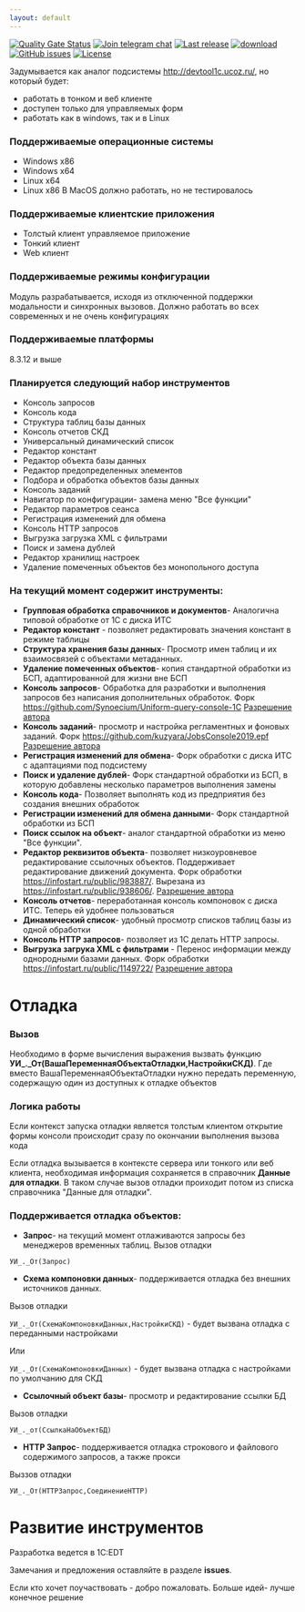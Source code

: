 ```yaml
---
layout: default
---
```


[![Quality Gate Status](https://sonar.openbsl.ru/api/project_badges/measure?project=tools_ui_1c&metric=alert_status)](https://sonar.openbsl.ru/dashboard?id=tools_ui_1c) 
[![Join telegram chat](https://img.shields.io/badge/chat-telegram-blue?style=flat&logo=telegram)](https://t.me/tools_ui_1c) 
[![Last release](https://img.shields.io/github/v/release/cpr1c/tools_ui_1c?include_prereleases&label=last%20release&style=badge)](https://github.com/cpr1c/tools_ui_1c/releases/latest)
[![download](https://img.shields.io/github/downloads/cpr1c/tools_ui_1c/total)](https://github.com/cpr1c/tools_ui_1c/releases/download/v1.4.2/UI.cfe)
[![GitHub issues](https://img.shields.io/github/issues-raw/cpr1c/tools_ui_1c?style=badge)](https://github.com/cpr1c/tools_ui_1c/issues)
[![License](https://img.shields.io/github/license/cpr1c/tools_ui_1c?style=badge)](https://github.com/cpr1c/tools_ui_1c/blob/master/LICENSE)


Задумывается как аналог подсистемы http://devtool1c.ucoz.ru/, но который будет:
- работать в тонком и веб клиенте
- доступен только для управляемых форм
- работать как в windows, так и в Linux

### Поддерживаемые операционные системы
* Windows x86
* Windows x64
* Linux x64
* Linux x86
В MacOS должно работать, но не тестировалось

 

### Поддерживаемые клиентские приложения
* Толстый клиент управляемое приложение
* Тонкий клиент
* Web клиент

### Поддерживаемые режимы конфигурации
Модуль разрабатывается, исходя из отключенной поддержки модальности и синхронных вызовов. Должно работать во всех современных и не очень конфигурациях

### Поддерживаемые платформы
8.3.12 и выше

### Планируется следующий набор инструментов

- Консоль запросов
- Консоль кода
- Структура таблиц базы данных
- Консоль отчетов СКД
- Универсальный динамический список
- Редактор констант
- Редактор объекта базы данных
- Редактор предопределенных элементов
- Подбора и обработка объектов базы данных
- Консоль заданий
- Навигатор по конфигурации- замена меню "Все функции"
- Редактор параметров сеанса
- Регистрация изменений для обмена 
- Консоль HTTP запросов
- Выгрузка загрузка XML с фильтрами
- Поиск и замена дублей
- Редактор хранилищ настроек
- Удаление помеченных объектов без монопольного доступа

### На текущий момент содержит инструменты:

- **Групповая обработка справочников и документов**- Аналогична типовой обработке от 1С с диска ИТС
- **Редактор констант** - позволяет редактировать значения констант в режиме таблицы
- **Структура хранения базы данных**- Просмотр имен таблиц и их взаимосвязей с объектами метаданных.
- **Удаление помеченных объектов**- копия стандартной обработки из БСП, адаптированной для жизни вне БСП
- **Консоль запросов**- Обработка для разработки и выполнения запросов без написания дополнительных обработок. Форк https://github.com/Synoecium/Uniform-query-console-1C [Разрешение автора](https://github.com/Synoecium/Uniform-query-console-1C/issues/1)
- **Консоль заданий**- просмотр и настройка регламентных и фоновых заданий. Форк https://github.com/kuzyara/JobsConsole2019.epf [Разрешение автора](https://github.com/kuzyara/JobsConsole2019.epf/issues/6)
- **Регистрация изменений для обмена**- Форк обработки с диска ИТС с адаптациями под подсистему
- **Поиск и удаление дублей**- Форк стандартной обработки из БСП, в которую добавлены несколько параметров выполнения замены
- **Консоль кода**- Позволяет выполнять код из предприятия без создания внешних обработок
- **Регистрации изменений для обмена данными**- Форк стандартной обработки из БСП
- **Поиск ссылок на объект**- аналог стандартной обработки из меню "Все функции". 
- **Редактор реквизитов объекта**- позволяет низкоуровневое редактирование ссылочных объектов. Поддерживает редактирование движений документа. Форк обработки https://infostart.ru/public/983887/. Вырезана из https://infostart.ru/public/938606/. [Разрешение автора](http://forum.infostart.ru/forum24/topic203301/message2375899/#message2375899)
- **Консоль отчетов**- переработанная консоль компоновок с диска ИТС. Теперь ей удобнее пользоваться
- **Динамический список**- удобный просмотр списков таблиц базы из одной обработки
- **Консоль HTTP запросов**-  позволяет из 1С делать HTTP запросы. 
- **Выгрузка загрука XML с фильтрами** - Перенос информации между однородными базами данных. Форк обработки https://infostart.ru/public/1149722/ [Разрешение автора](http://forum.infostart.ru/forum15/topic229143/message2372663/#message2372663)

# Отладка

### Вызов

Необходимо в форме вычисления выражения вызвать функцию **УИ_._От(ВашаПеременнаяОбъектаОтладки,НастройкиСКД)**. Где вместо ВашаПеременнаяОбъектаОтладки нужно передать переменную, содержащую один из доступных к отладке объектов

### Логика работы

Если контекст запуска отладки является толстым клиентом открытие формы консоли происходит сразу по окончании выполнения вызова кода

Если отладка вызывается в контексте сервера или тонкого или веб клиента, необходимая информация сохраняется в справочник **Данные для отладки**. В таком случае вызов отладки проиходит потом из списка справочника "Данные для отладки". 


### Поддерживается отладка объектов:

* **Запрос**- на текущий момент отлаживаются запросы без менеджеров временных таблиц. 
Вызов отладки 

`УИ_._От(Запрос)`

* **Схема компоновки данных**- поддерживается отладка без внешних источников данных. 

Вызов отладки

`УИ_._От(СхемаКомпоновкиДанных,НастройкиСКД)` - будет вызвана отладка с переданными настройками

Или

`УИ_._От(СхемаКомпоновкиДанных)` - будет вызвана отладка с настройками по умолчанию для СКД

* **Ссылочный объект базы**- просмотр и редактирование ссылки БД

Вызов отладки

`УИ_._от(СсылкаНаОбъектБД)`

* **HTTP Запрос**- поддерживается отладка строкового и файлового содержимого запросов, а также прокси

Выззов отладки

`УИ_._От(HTTPЗапрос,СоединениеHTTP)`

# Развитие инструментов

Разработка ведется в 1С:EDT

Замечания и предложения оставляйте в разделе **issues**. 

Если кто хочет поучаствовать - добро пожаловать. Больше идей- лучше конечное решение
